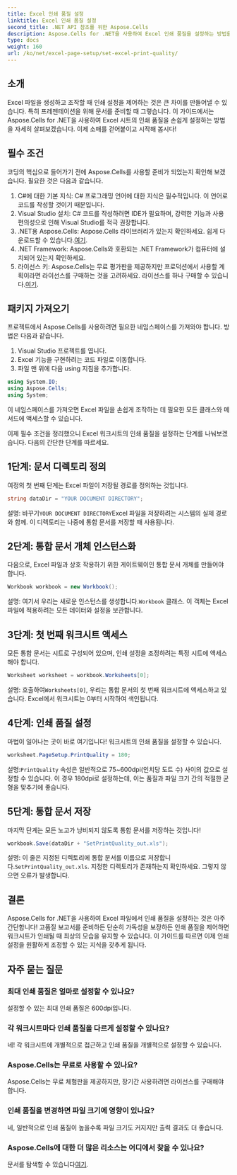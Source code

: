 ```yaml
---
title: Excel 인쇄 품질 설정
linktitle: Excel 인쇄 품질 설정
second_title: .NET API 참조를 위한 Aspose.Cells
description: Aspose.Cells for .NET을 사용하여 Excel 인쇄 품질을 설정하는 방법을 단계별 가이드로 알아보세요. 더 나은 인쇄 결과를 위한 간단한 코딩 기술.
type: docs
weight: 160
url: /ko/net/excel-page-setup/set-excel-print-quality/
---
```

## 소개

Excel 파일을 생성하고 조작할 때 인쇄 설정을 제어하는 것은 큰 차이를 만들어낼 수 있습니다. 특히 프레젠테이션을 위해 문서를 준비할 때 그렇습니다. 이 가이드에서는 Aspose.Cells for .NET을 사용하여 Excel 시트의 인쇄 품질을 손쉽게 설정하는 방법을 자세히 살펴보겠습니다. 이제 소매를 걷어붙이고 시작해 봅시다!

## 필수 조건

코딩의 핵심으로 들어가기 전에 Aspose.Cells를 사용할 준비가 되었는지 확인해 보겠습니다. 필요한 것은 다음과 같습니다.

1. C#에 대한 기본 지식: C# 프로그래밍 언어에 대한 지식은 필수적입니다. 이 언어로 코드를 작성할 것이기 때문입니다.
2. Visual Studio 설치: C# 코드를 작성하려면 IDE가 필요하며, 강력한 기능과 사용 편의성으로 인해 Visual Studio를 적극 권장합니다.
3. .NET용 Aspose.Cells: Aspose.Cells 라이브러리가 있는지 확인하세요. 쉽게 다운로드할 수 있습니다.[여기](https://releases.aspose.com/cells/net/).
4. .NET Framework: Aspose.Cells와 호환되는 .NET Framework가 컴퓨터에 설치되어 있는지 확인하세요.
5.  라이선스 키: Aspose.Cells는 무료 평가판을 제공하지만 프로덕션에서 사용할 계획이라면 라이선스를 구매하는 것을 고려하세요. 라이선스를 하나 구매할 수 있습니다.[여기](https://purchase.aspose.com/buy).

## 패키지 가져오기

프로젝트에서 Aspose.Cells를 사용하려면 필요한 네임스페이스를 가져와야 합니다. 방법은 다음과 같습니다.

1. Visual Studio 프로젝트를 엽니다.
2. Excel 기능을 구현하려는 코드 파일로 이동합니다.
3. 파일 맨 위에 다음 using 지침을 추가합니다.

```csharp
using System.IO;
using Aspose.Cells;
using System;
```

이 네임스페이스를 가져오면 Excel 파일을 손쉽게 조작하는 데 필요한 모든 클래스와 메서드에 액세스할 수 있습니다.

이제 필수 조건을 정리했으니 Excel 워크시트의 인쇄 품질을 설정하는 단계를 나눠보겠습니다. 다음의 간단한 단계를 따르세요.

## 1단계: 문서 디렉토리 정의

여정의 첫 번째 단계는 Excel 파일이 저장될 경로를 정의하는 것입니다. 

```csharp
string dataDir = "YOUR DOCUMENT DIRECTORY";
```

 설명: 바꾸기`YOUR DOCUMENT DIRECTORY`Excel 파일을 저장하려는 시스템의 실제 경로와 함께. 이 디렉토리는 나중에 통합 문서를 저장할 때 사용됩니다.

## 2단계: 통합 문서 개체 인스턴스화

다음으로, Excel 파일과 상호 작용하기 위한 게이트웨이인 통합 문서 개체를 만들어야 합니다.

```csharp
Workbook workbook = new Workbook();
```

 설명: 여기서 우리는 새로운 인스턴스를 생성합니다.`Workbook` 클래스. 이 객체는 Excel 파일에 적용하려는 모든 데이터와 설정을 보관합니다.

## 3단계: 첫 번째 워크시트 액세스

모든 통합 문서는 시트로 구성되어 있으며, 인쇄 설정을 조정하려는 특정 시트에 액세스해야 합니다.

```csharp
Worksheet worksheet = workbook.Worksheets[0];
```

 설명: 호출하여`Worksheets[0]`, 우리는 통합 문서의 첫 번째 워크시트에 액세스하고 있습니다. Excel에서 워크시트는 0부터 시작하여 색인됩니다.

## 4단계: 인쇄 품질 설정

마법이 일어나는 곳이 바로 여기입니다! 워크시트의 인쇄 품질을 설정할 수 있습니다.

```csharp
worksheet.PageSetup.PrintQuality = 180;
```

 설명:`PrintQuality` 속성은 일반적으로 75~600dpi(인치당 도트 수) 사이의 값으로 설정할 수 있습니다. 이 경우 180dpi로 설정하는데, 이는 품질과 파일 크기 간의 적절한 균형을 맞추기에 좋습니다.

## 5단계: 통합 문서 저장

마지막 단계는 모든 노고가 낭비되지 않도록 통합 문서를 저장하는 것입니다!

```csharp
workbook.Save(dataDir + "SetPrintQuality_out.xls");
```

 설명: 이 줄은 지정된 디렉토리에 통합 문서를 이름으로 저장합니다.`SetPrintQuality_out.xls`. 지정한 디렉토리가 존재하는지 확인하세요. 그렇지 않으면 오류가 발생합니다.

## 결론

Aspose.Cells for .NET을 사용하여 Excel 파일에서 인쇄 품질을 설정하는 것은 아주 간단합니다! 고품질 보고서를 준비하든 단순히 가독성을 보장하든 인쇄 품질을 제어하면 워크시트가 인쇄될 때 최상의 모습을 유지할 수 있습니다. 이 가이드를 따르면 이제 인쇄 설정을 원활하게 조정할 수 있는 지식을 갖추게 됩니다.

## 자주 묻는 질문

### 최대 인쇄 품질은 얼마로 설정할 수 있나요?  
설정할 수 있는 최대 인쇄 품질은 600dpi입니다.

### 각 워크시트마다 인쇄 품질을 다르게 설정할 수 있나요?  
네! 각 워크시트에 개별적으로 접근하고 인쇄 품질을 개별적으로 설정할 수 있습니다.

### Aspose.Cells는 무료로 사용할 수 있나요?  
Aspose.Cells는 무료 체험판을 제공하지만, 장기간 사용하려면 라이선스를 구매해야 합니다.

### 인쇄 품질을 변경하면 파일 크기에 영향이 있나요?  
네, 일반적으로 인쇄 품질이 높을수록 파일 크기도 커지지만 출력 결과도 더 좋습니다.

### Aspose.Cells에 대한 더 많은 리소스는 어디에서 찾을 수 있나요?  
 문서를 탐색할 수 있습니다[여기](https://reference.aspose.com/cells/net/).